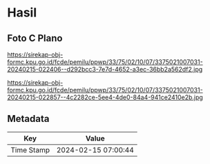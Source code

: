 # Hasil

## Foto C Plano

https://sirekap-obj-formc.kpu.go.id/fcde/pemilu/ppwp/33/75/02/10/07/3375021007031-20240215-022406--d292bcc3-7e7d-4652-a3ec-36bb2a562df2.jpg

https://sirekap-obj-formc.kpu.go.id/fcde/pemilu/ppwp/33/75/02/10/07/3375021007031-20240215-022857--4c2282ce-5ee4-4de0-84a4-941ce2410e2b.jpg


## Metadata

| Key        | Value               |
| ---------- | ------------------- |
| Time Stamp | 2024-02-15 07:00:44 |



